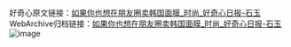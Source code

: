 好奇心原文链接：[如果你也想在朋友圈卖韩国面膜_时尚_好奇心日报-石玉](https://www.qdaily.com/articles/8915.html)
WebArchive归档链接：[如果你也想在朋友圈卖韩国面膜_时尚_好奇心日报-石玉](http://web.archive.org/web/20160912192453/http://www.qdaily.com:80/articles/8915.html)
![image](http://ww3.sinaimg.cn/large/007d5XDply1g3vdz1hz29j30u07qe4qp)